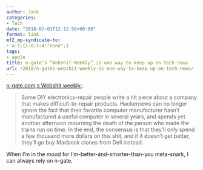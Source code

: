 ```yaml
---
author: Jack
categories:
- Tech
date: "2018-07-01T12:12:56+00:00"
format: link
mf2_mp-syndicate-to:
- a:1:{i:0;s:4:"none";}
tags:
- apple
title: n-gate’s “Webshit Weekly” is one way to keep up on tech news
url: /2018/n-gates-webshit-weekly-is-one-way-to-keep-up-on-tech-news/
---
```

[n-gate.com,s Webshit weekly.][1]:

> Some DIY electronics-repair people write a hit piece about a company that makes difficult-to-repair products. Hackernews can no longer ignore the fact that their favorite computer manufacturer hasn’t manufactured a useful computer in several years, and spends yet another afternoon mourning the death of the person who made the trains run on time. In the end, the consensus is that they’ll only spend a few thousand more dollars on this shit, and if it doesn’t get better, they’ll go buy Macbook clones from Dell instead.

When I’m in the mood for I’m-better-and-smarter-than-you meta-snark, I can always rely on n-gate.

 [1]: http://n-gate.com/hackernews/2018/06/30/0/